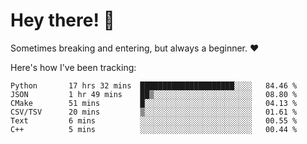 # Hey there! 👋
Sometimes breaking and entering, but always a beginner. ❤️

Here's how I've been tracking:
<!--START_SECTION:waka-->

```text
Python       17 hrs 32 mins  █████████████████████░░░░   84.46 %
JSON         1 hr 49 mins    ██▒░░░░░░░░░░░░░░░░░░░░░░   08.80 %
CMake        51 mins         █░░░░░░░░░░░░░░░░░░░░░░░░   04.13 %
CSV/TSV      20 mins         ▒░░░░░░░░░░░░░░░░░░░░░░░░   01.61 %
Text         6 mins          ░░░░░░░░░░░░░░░░░░░░░░░░░   00.55 %
C++          5 mins          ░░░░░░░░░░░░░░░░░░░░░░░░░   00.44 %
```

<!--END_SECTION:waka-->
